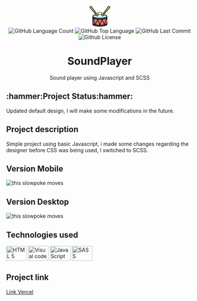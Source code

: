 <div align="center"> 
<img src="https://github.com/Guilbertoliveira/SoundPlayer/blob/main/images/bateria.png" heigh="40" width="55" >
<div>
<img alt="GitHub Language Count" src="https://img.shields.io/github/languages/count/Guilbertoliveira/SoundPlayer" />
<img alt="GitHub Top Language" src="https://img.shields.io/github/languages/top/Guilbertoliveira/SoundPlayer" />
<img alt="GitHub Last Commit" src="https://img.shields.io/github/last-commit/Guilbertoliveira/SoundPlayer" />
<img alt="Github License" src="https://img.shields.io/github/license/Guilbertoliveira/SoundPlayer" /></div>
<h1 align="center"> SoundPlayer </h1></div>

<p align="center">Sound player using Javascript and SCSS</p>


<h2 id="status-do-projeto">:hammer:Project Status:hammer:</h2>
<p>Updated default design, I will make some modifications in the future.</p>
<h2 id="descricao-projeto">Project description</h2>
<p>Simple project using basic Javascript, i made some changes regarding the designer before CSS was being used, I switched to SCSS.</p>

<h2 id="versaomobile">Version Mobile</h2>
<img src="https://user-images.githubusercontent.com/41201436/218341177-96017263-32c9-4f82-80ca-5ecf66e38350.gif" alt="this slowpoke moves"  width="250" />


<h2>Version Desktop</h2>
<img src="https://user-images.githubusercontent.com/41201436/218340356-4e0775e9-4ec8-44e9-a91f-add05fac627a.gif" alt="this slowpoke moves"  width="800" height="450" />

<h2>Technologies used</h2>
        <p>
        <img src="https://cdn.jsdelivr.net/gh/devicons/devicon/icons/html5/html5-plain-wordmark.svg" height="40" width="55" title="HTML 5" />
        <img src="https://cdn.jsdelivr.net/gh/devicons/devicon/icons/visualstudio/visualstudio-plain.svg" height="40" width="55" title="Visual code"  />
        <img src="https://cdn.jsdelivr.net/gh/devicons/devicon/icons/javascript/javascript-plain.svg" height="40" width="55" title="JavaScript"/>
        <img src="https://cdn.jsdelivr.net/gh/devicons/devicon/icons/sass/sass-original.svg" height="40" width="55" title="SASS" />
        </p>
       
          
<h2> Project link </h2>
<a href="https://sound-player-five.vercel.app/">Link Vercel</a>


